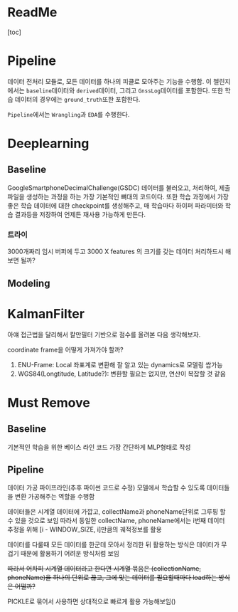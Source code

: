 # ReadMe
[toc]



# Pipeline

데이터 전처리 모듈로, 모든 데이터를 하나의 피클로 모아주는 기능을 수행함. 이 첼린지에서는 `baseline`데이터와 `derived`데이터, 그리고 `GnssLog`데이터를 포함한다. 또한 학습 데이터의 경우에는 `ground_truth`또한 포함한다.

`Pipeline`에서는 `Wrangling`과 `EDA`를 수행한다.



# Deeplearning

## Baseline

GoogleSmartphoneDecimalChallenge(GSDC) 데이터를 불러오고, 처리하여, 제출파일을 생성하는 과정을 하는 가장 기본적인 뼈대의 코드이다. 또한 학습 과정에서 가장 좋은 학습 데이터에 대한 checkpoint를 생성해주고, 매 학습마다 하이퍼 파라미터와 학습 결과등을 저장하여 언제든 재사용 가능하게 만든다.

### 트라이

3000개짜리 임시 버퍼에 두고 3000 X features 의 크기를 갖는 데이터 처리하드시 해보면 될까?



## Modeling





# KalmanFilter

아얘 접근법을 달리해서 칼만필터 기반으로 점수를 올려본 다음 생각해보자.

coordinate frame을 어떻게 가져가야 할까?

1. ENU-Frame: Local 좌표계로 변환해 잘 알고 있는 dynamics로 모델링 쌉가능
2. WGS84(Longtitude, Latitude?): 변환할 필요는 없지만, 연산이 복잡할 것 같음







# Must Remove



## Baseline

기본적인 학습을 위한 베이스 라인 코드
가장 간단하게 MLP형태로 작성

## Pipeline
데이터 가공 파이프라인(추후 파이썬 코드로 수정)
모델에서 학습할 수 있도록 데이터들을 변환 가공해주는 역할을 수행함

데이터들은 시계열 데이터에 가깝고, collectName과 phoneName단위로 그루핑 할 수 있을 것으로 보임
따라서 동일한 collectName, phoneName에서는 i번째 데이터 추정을 위해 [i - WINDOW_SIZE, i]만큼의 궤적정보를 활용

데이터를 다룰때 모든 데이터를 한군데 모아서 정리한 뒤 활용하는 방식은 데이터가 무겁기 때문에 활용하기 어려운 방식처럼 보임

~~따라서 어차피 시계열 데이터라고 한다면 시계열 묶음은 (collectionName, phoneName)을 하나의 단위로 끊고, 그에 맞는 데이터를 필요할때마다 load하는 방식은 어떨까?~~

PICKLE로 묶어서 사용하면 상대적으로 빠르게 활용 가능해보임()